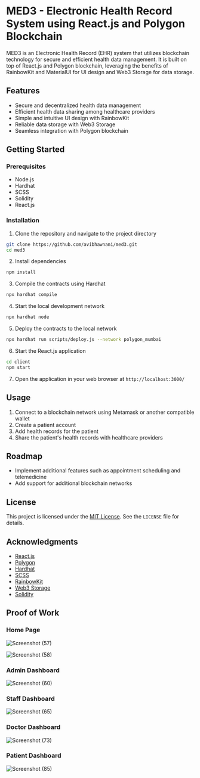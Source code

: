 # MED3 - Electronic Health Record System using React.js and Polygon Blockchain

MED3 is an Electronic Health Record (EHR) system that utilizes blockchain technology for secure and efficient health data management. It is built on top of React.js and Polygon blockchain, leveraging the benefits of RainbowKit and MaterialUI for UI design and Web3 Storage for data storage.

## Features

- Secure and decentralized health data management
- Efficient health data sharing among healthcare providers
- Simple and intuitive UI design with RainbowKit
- Reliable data storage with Web3 Storage
- Seamless integration with Polygon blockchain

## Getting Started

### Prerequisites

- Node.js
- Hardhat
- SCSS
- Solidity
- React.js

### Installation

1. Clone the repository and navigate to the project directory

```bash
git clone https://github.com/avibhawnani/med3.git
cd med3
```

2. Install dependencies

```bash
npm install
```

3. Compile the contracts using Hardhat

```bash
npx hardhat compile
```

4. Start the local development network

```bash
npx hardhat node
```

5. Deploy the contracts to the local network

```bash
npx hardhat run scripts/deploy.js --network polygon_mumbai
```

6. Start the React.js application

```bash
cd client
npm start
```

7. Open the application in your web browser at `http://localhost:3000/`

## Usage

1. Connect to a blockchain network using Metamask or another compatible wallet
2. Create a patient account
3. Add health records for the patient
4. Share the patient's health records with healthcare providers

## Roadmap

- Implement additional features such as appointment scheduling and telemedicine
- Add support for additional blockchain networks

## License

This project is licensed under the [MIT License](https://opensource.org/licenses/MIT). See the `LICENSE` file for details.

## Acknowledgments

- [React.js](https://reactjs.org/)
- [Polygon](https://polygon.technology/)
- [Hardhat](https://hardhat.org/)
- [SCSS](https://sass-lang.com/)
- [RainbowKit](https://rainbowkit.co/)
- [Web3 Storage](https://web3.storage/)
- [Solidity](https://soliditylang.org/)


## Proof of Work

### Home Page

![Screenshot (57)](https://github.com/avibhawnani/MED3/assets/88795320/fa31a522-3605-4ee1-97c4-cff57d9b61bb)

![Screenshot (58)](https://github.com/avibhawnani/MED3/assets/88795320/5101ab5d-7f1a-4481-a976-648374e4600f)

### Admin Dashboard

![Screenshot (60)](https://github.com/avibhawnani/MED3/assets/88795320/480658e0-7043-4df6-840f-e87f9ba88d0e)

### Staff Dashboard

![Screenshot (65)](https://github.com/avibhawnani/MED3/assets/88795320/d1f8ba4c-b751-4245-94be-907d2cdee760)

### Doctor Dashboard

![Screenshot (73)](https://github.com/avibhawnani/MED3/assets/88795320/27a0d8e6-ab49-4772-b3d8-3a268e1e70d9)

### Patient Dashboard

![Screenshot (85)](https://github.com/avibhawnani/MED3/assets/88795320/439d1e98-a889-49ba-93db-10c6edb5c32f)
